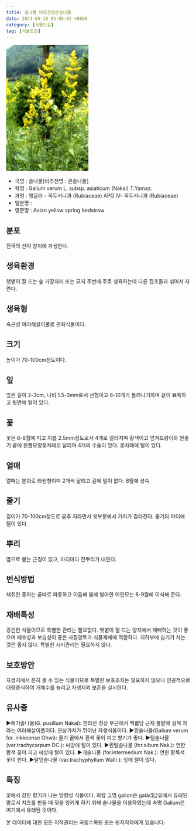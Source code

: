```yaml
---
title: 솔나물_비추천명큰솔나물
date: 2024-05-10 03:05:02 +0800
category: [식물도감]
tag: [식물도감]
---
```




![솔나물[비추천명 : 큰솔나물]](/assets/img/fileUpload/plants/basic/Rubiaceae/Galium/18103/1_th2.JPG)
- 국명 : 솔나물[비추천명 : 큰솔나물]
- 학명 : Galium verum L. subsp. asiaticum (Nakai) T.Yamaz.
- 과명 : 앵글러 - 꼭두서니과 (Rubiaceae) APG Ⅳ- 꼭두서니과 (Rubiaceae)
- 일본명 : 
- 영문명 : Asian yellow spring bedstraw


## 분포
전국의 산야 양지에 자생한다.
## 생육환경
햇볕이 잘 드는 숲 가장자리 또는 묘지 주변에 주로 생육하는데 다른 잡초들과 섞여서 자란다.
## 생육형
숙근성 여러해살이풀로 관화식물이다.
## 크기
높이가 70-100cm정도이다.
## 잎
잎은 길이 2-3cm, 나비 1.5-3mm로서 선형이고 8-10개가 돌려나기하며 끝이 뾰족하고 뒷면에 털이 있다.
## 꽃
꽃은 6-8월에 피고 지름 2.5mm정도로서 4개로 갈라지며 황색이고 잎겨드랑이와 원줄기 끝에 원뿔모양꽃차례로 달리며 4개의 수술이 있다. 꽃차례에 털이 있다.
## 열매
열매는 분과로 타원형이며 2개씩 달리고 겉에 털이 없다. 8월에 성숙
## 줄기
길이가 70-100cm정도로 곧추 자라면서 윗부분에서 가지가 갈라진다. 줄기의 마디에 털이 있다.
## 뿌리
옆으로 뻗는 근경이 있고, 마디마다 잔뿌리가 내린다.
## 번식방법
채취한 종자는 곧바로 파종하고 이듬해 봄에 발아한 어린묘는 8-9월에 이식해 준다.
## 재배특성
강건한 식물이므로 특별한 관리는 필요없다. 햇볕이 잘 드는 양지에서 재배하는 것이 좋으며 배수성과 보습성이 좋은 사질양토가 식물재배에 적합하다. 지하부에 습기가 차는 것은 좋지 않다. 특별한 시비관리는 필요하지 않다.
## 보호방안
자생지에서 흔히 볼 수 있는 식물이므로 특별한 보호조치는 필요하지 않으나 인공적으로 대량증식하여 개체수를 늘리고 자생지외 보존을 실시한다.
## 유사종
▶애기솔나물(G. pusillum Nakai): 한라산 정상 부근에서 백롬담 근처 풀밭에 걸쳐 자라는 여러해살이풀이다. 관상가치가 뛰어난 자생식물이다.
▶흰솔나물(Galium verum for. nikkoense Ohwi): 줄기 끝에서 흰색 꽃이 피고 향기가 좋다.
▶털솔나물 (var.trachycarpum DC.): 씨방에 털이 있다. 
▶흰털솔나물 (for.album Nak.): 연한 황색 꽃이 피고 씨방에 털이 있다.
▶개솔나물 (for.intermedium Nak.): 연한 황록색 꽃이 핀다. 
▶털잎솔나물 (var.trachyphyllum Wallr.): 잎에 털이 많다.
## 특징
꽃에서 강한 향기가 나는 방향성 식물이다. 희랍 고명 galion은 gala(乳)유에서 유래된 말로서 치즈를 만들 때 젖을 엉키게 하기 위해 솔나물을 이용하였는데 속명 Galium은 여기에서 유래된 것이다.






본 데이터에 대한 모든 저작권리는 국립수목원 또는 원저작자에게 있습니다.
